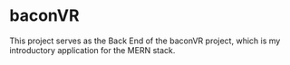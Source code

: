 # baconVR
This project serves as the Back End of the baconVR project, which is my introductory application for the MERN stack. 
